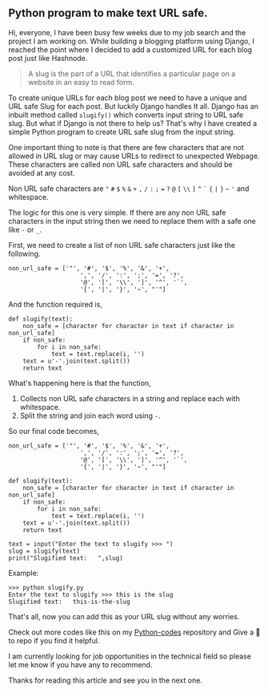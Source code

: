 ## Python program to make text URL safe.

Hi, everyone, I have been busy few weeks due to my job search and the project I am working on. While building a blogging platform using Django, I reached the point where I decided to add a customized URL for each blog post just like Hashnode.

> A slug is the part of a URL that identifies a particular page on a website in an easy to read form.

To create unique URLs for each blog post we need to have a unique and URL safe Slug for each post. But luckily Django handles It all. Django has an inbuilt method called ```slugify()``` which converts input string to URL safe slug. But what if Django is not there to help us? That's why I have created a simple Python program to create URL safe slug from the input string.

One important thing to note is that there are few characters that are not allowed in URL slug or may cause URLs to redirect to unexpected Webpage. These characters are called non URL safe characters and should be avoided at any cost.

Non URL safe characters are ```"``` ```#``` ```$``` ```%``` ```&``` ```+``` ```,``` ```/``` ```:``` ```;``` ```=``` ```?``` ```@``` ```[``` ```\\``` ```]``` ```^``` ``` ` ```   ```{``` ```|``` ```}``` ```~``` ```'``` and whitespace.

The logic for this one is very simple. If there are any non URL safe characters in the input string then we need to replace them with a safe one like ```-``` or ```_```.

First, we need to create a list of non URL safe characters just like the following.
```
non_url_safe = ['"', '#', '$', '%', '&', '+',
                    ',', '/', ':', ';', '=', '?',
                    '@', '[', '\\', ']', '^', '`',
                    '{', '|', '}', '~', "'"]
```

And the function required is,
```
def slugify(text):
    non_safe = [character for character in text if character in non_url_safe]
    if non_safe:
        for i in non_safe:
            text = text.replace(i, '')
    text = u'-'.join(text.split())
    return text
```

What's happening here is that the function,
1. Collects non URL safe characters in a string and replace each with whitespace.
2. Split the string and join each word using ```-```.

So our final code becomes,
```
non_url_safe = ['"', '#', '$', '%', '&', '+',
                    ',', '/', ':', ';', '=', '?',
                    '@', '[', '\\', ']', '^', '`',
                    '{', '|', '}', '~', "'"]

def slugify(text):
    non_safe = [character for character in text if character in non_url_safe]
    if non_safe:
        for i in non_safe:
            text = text.replace(i, '')
    text = u'-'.join(text.split())
    return text

text = input("Enter the text to slugify >>> ")
slug = slugify(text)
print("Slugified text:   ",slug)
```

Example:
```
>>> python slugify.py
Enter the text to slugify >>> this is the slug
Slugified text:   this-is-the-slug
```
That's all, now you can add this as your URL slug without any worries.

Check out more codes like this on my  [Python-codes](https://github.com/magbanum/python-codes)  repository and Give a 🌟 to repo if you find it helpful.

I am currently looking for job opportunities in the technical field so please let me know if you have any to recommend.

Thanks for reading this article and see you in the next one.
